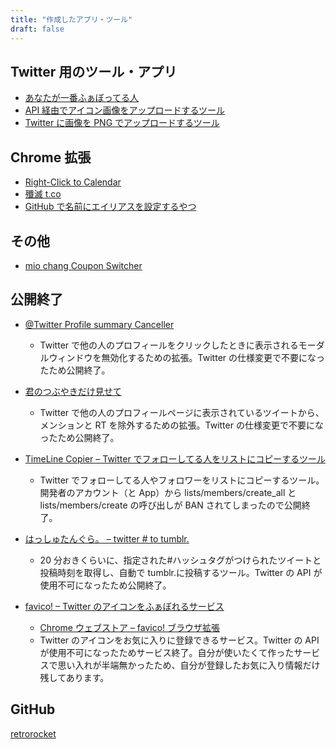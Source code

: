 ```yaml
---
title: "作成したアプリ・ツール"
draft: false
---
```


## Twitter 用のツール・アプリ

- [あなたが一番ふぁぼってる人](https://retrorocket.biz/fav/)
- [API 経由でアイコン画像をアップロードするツール](https://retrorocket.biz/upico/)
- [Twitter に画像を PNG でアップロードするツール](https://retrorocket.biz/twimage/)

## Chrome 拡張

- [Right-Click to Calendar](https://chrome.google.com/webstore/detail/right-click-to-calendar/femihkgadmhfmdlkjjfjcgleppfggadk)
- [殲滅 t.co](https://chrome.google.com/webstore/detail/%E6%AE%B2%E6%BB%85tco/jnbhhhjkkdcghmajblmbmdlagndpifji)
- [GitHub で名前にエイリアスを設定するやつ](https://chrome.google.com/webstore/detail/github%E3%81%A7%E5%90%8D%E5%89%8D%E3%81%AB%E3%82%A8%E3%82%A4%E3%83%AA%E3%82%A2%E3%82%B9%E3%82%92%E8%A8%AD%E5%AE%9A%E3%81%99%E3%82%8B%E3%82%84%E3%81%A4/kaeihhbcakibjinkmleoejleokchbbaj?hl=ja)

## その他

- [mio chang Coupon Switcher](https://mio.retrorocket.biz/)

## 公開終了

- [@Twitter Profile summary Canceller](https://chrome.google.com/webstore/detail/twitter-profile-summary-c/dhcefhcjalamplnblifpmfjondfcinop)

  - Twitter で他の人のプロフィールをクリックしたときに表示されるモーダルウィンドウを無効化するための拡張。Twitter の仕様変更で不要になったため公開終了。

- [君のつぶやきだけ見せて](https://chrome.google.com/webstore/detail/%E5%90%9B%E3%81%AE%E3%81%A4%E3%81%B6%E3%82%84%E3%81%8D%E3%81%A0%E3%81%91%E8%A6%8B%E3%81%9B%E3%81%A6/anpipdmeelnmnhglnbcobgehedbckkaj)

  - Twitter で他の人のプロフィールページに表示されているツイートから、メンションと RT を除外するための拡張。Twitter の仕様変更で不要になったため公開終了。

- [TimeLine Copier – Twitter でフォローしてる人をリストにコピーするツール](https://retrorocket.biz/list/)

  - Twitter でフォローしてる人やフォロワーをリストにコピーするツール。開発者のアカウント（と App）から lists/members/create_all と lists/members/create の呼び出しが BAN されてしまったので公開終了。

- [はっしゅたんぐら。 – twitter # to tumblr.](https://tag.retrorocket.biz/)

  - 20 分おきくらいに、指定された#ハッシュタグがつけられたツイートと投稿時刻を取得し、自動で tumblr.に投稿するツール。Twitter の API が使用不可になったため公開終了。

- [favico! – Twitter のアイコンをふぁぼれるサービス](https://favico.retrorocket.biz/)
  - [Chrome ウェブストア – favico! ブラウザ拡張](https://chrome.google.com/webstore/detail/favico-%E3%83%96%E3%83%A9%E3%82%A6%E3%82%B6%E6%8B%A1%E5%BC%B5/ffapgjhohfcjnpbpgbpobanpecoopiia)
  - Twitter のアイコンをお気に入りに登録できるサービス。Twitter の API が使用不可になったためサービス終了。自分が使いたくて作ったサービスで思い入れが半端無かったため、自分が登録したお気に入り情報だけ残してあります。

## GitHub

[retrorocket](https://github.com/retrorocket)
